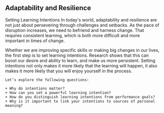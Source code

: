## Adaptability and Resilience

Setting Learning Intentions
In today's world, adaptability and resilience are not just about persevering through challenges and setbacks. As the pace of disruption increases, we need to befriend and harness change. That requires consistent learning, which is both more difficult and more important in times of change.

Whether we are improving specific skills or making big changes in our lives, the first step is to set learning intentions. Research shows that this can boost our desire and ability to learn, and make us more persistent. Setting intentions not only makes it more likely that the learning will happen, it also makes it more likely that you will enjoy yourself in the process.
```
Let’s explore the following questions:

+ Why do intentions matter?
+ How can you set a powerful learning intention?
+ How do you distinguish learning intentions from performance goals?
+ Why is it important to link your intentions to sources of personal meaning?
```
